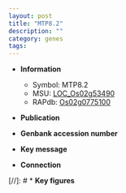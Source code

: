 ```yaml
---
layout: post
title: "MTP8.2"
description: ""
category: genes
tags: 
---
```


* **Information**  
    + Symbol: MTP8.2  
    + MSU: [LOC_Os02g53490](http://rice.uga.edu/cgi-bin/ORF_infopage.cgi?orf=LOC_Os02g53490)  
    + RAPdb: [Os02g0775100](http://rapdb.dna.affrc.go.jp/viewer/gbrowse_details/irgsp1?name=Os02g0775100)  

* **Publication**  

* **Genbank accession number**  

* **Key message**  

* **Connection**  

[//]: # * **Key figures**  


